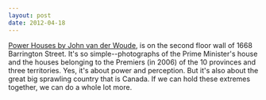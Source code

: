 ```yaml
---
layout: post
date: 2012-04-18
---
```


[Power Houses by John van der Woude](http://johnvanderwoude.com/art/power-houses-canadas-first-ministers/), is on the second floor wall of 1668 Barrington Street. It's so simple--photographs of the Prime Minister's house and the houses belonging to the Premiers (in 2006) of the 10 provinces and three territories. Yes, it's about power and perception. But it's also about the great big sprawling country that is Canada. If we can hold these extremes together, we can do a whole lot more.
